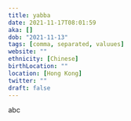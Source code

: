 ```yaml
---
title: yabba
date: 2021-11-17T08:01:59
aka: []
dob: "2021-11-13"
tags: [comma, separated, valuues]
website: ""
ethnicity: [Chinese]
birthLocation: ""
location: [Hong Kong]
twitter: ""
draft: false
---
```


abc